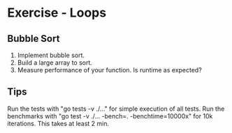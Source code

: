# Exercise - Loops

## Bubble Sort

1. Implement bubble sort.
2. Build a large array to sort.
3. Measure performance of your function. Is runtime as expected?

## Tips

Run the tests with "go tests -v ./..." for simple execution of all tests.
Run the benchmarks with "go test -v ./... -bench=. -benchtime=10000x" for 10k iterations. This takes at least 2 min.
